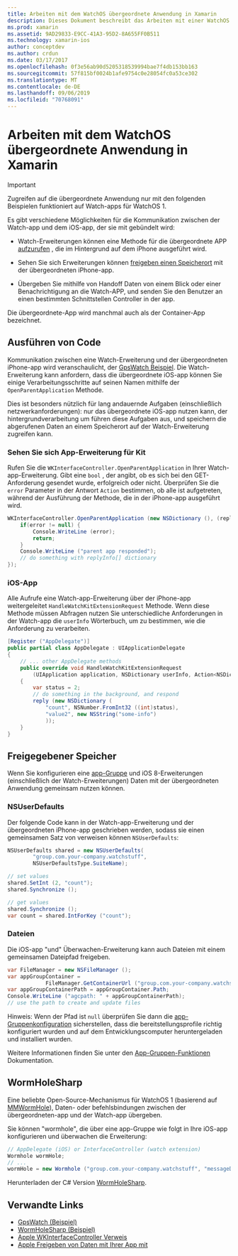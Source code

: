 ```yaml
---
title: Arbeiten mit dem WatchOS übergeordnete Anwendung in Xamarin
description: Dieses Dokument beschreibt das Arbeiten mit einer WatchOS übergeordnete Anwendung in Xamarin. Es wird erläutert, WatchKit-app-Erweiterungen, iOS-apps, freigegebenen Speicher und mehr.
ms.prod: xamarin
ms.assetid: 9AD29833-E9CC-41A3-95D2-8A655FF0B511
ms.technology: xamarin-ios
author: conceptdev
ms.author: crdun
ms.date: 03/17/2017
ms.openlocfilehash: 0f3e56ab90d5205318539994bae7f4db153bb163
ms.sourcegitcommit: 57f815bf0024b1afe9754c0e28054fc0a53ce302
ms.translationtype: MT
ms.contentlocale: de-DE
ms.lasthandoff: 09/06/2019
ms.locfileid: "70768091"
---
```

# <a name="working-with-the-watchos-parent-application-in-xamarin"></a>Arbeiten mit dem WatchOS übergeordnete Anwendung in Xamarin

> [!IMPORTANT]
> Zugreifen auf die übergeordnete Anwendung nur mit den folgenden Beispielen funktioniert auf Watch-apps für WatchOS 1.

Es gibt verschiedene Möglichkeiten für die Kommunikation zwischen der Watch-app und dem iOS-app, der sie mit gebündelt wird:

- Watch-Erweiterungen können eine Methode für die übergeordnete APP [aufzurufen](#code) , die im Hintergrund auf dem iPhone ausgeführt wird.

- Sehen Sie sich Erweiterungen können [freigeben einen Speicherort](#storage) mit der übergeordneten iPhone-app.

- Übergeben Sie mithilfe von Handoff Daten von einem Blick oder einer Benachrichtigung an die Watch-APP, und senden Sie den Benutzer an einen bestimmten Schnittstellen Controller in der app.

Die übergeordnete-App wird manchmal auch als der Container-App bezeichnet.

<a name="code" />

## <a name="run-code"></a>Ausführen von Code

Kommunikation zwischen eine Watch-Erweiterung und der übergeordneten iPhone-app wird veranschaulicht, der [GpsWatch Beispiel](https://docs.microsoft.com/samples/xamarin/ios-samples/watchkit-gpswatch).
Die Watch-Erweiterung kann anfordern, dass die übergeordnete iOS-app können Sie einige Verarbeitungsschritte auf seinen Namen mithilfe der `OpenParentApplication` Methode.

Dies ist besonders nützlich für lang andauernde Aufgaben (einschließlich netzwerkanforderungen): nur das übergeordnete iOS-app nutzen kann, der hintergrundverarbeitung um führen diese Aufgaben aus, und speichern die abgerufenen Daten an einem Speicherort auf der Watch-Erweiterung zugreifen kann.

### <a name="watch-kit-app-extension"></a>Sehen Sie sich App-Erweiterung für Kit

Rufen Sie die `WKInterfaceController.OpenParentApplication` in Ihrer Watch-app-Erweiterung. Gibt eine `bool` , der angibt, ob es sich bei den GET-Anforderung gesendet wurde, erfolgreich oder nicht. Überprüfen Sie die `error` Parameter in der Antwort `Action` bestimmen, ob alle ist aufgetreten, während der Ausführung der Methode, die in der iPhone-app ausgeführt wird.

```csharp
WKInterfaceController.OpenParentApplication (new NSDictionary (), (replyInfo, error) => {
    if(error != null) {
        Console.WriteLine (error);
        return;
    }
    Console.WriteLine ("parent app responded");
    // do something with replyInfo[] dictionary
});
```

### <a name="ios-app"></a>iOS-App

Alle Aufrufe eine Watch-app-Erweiterung über der iPhone-app weitergeleitet `HandleWatchKitExtensionRequest` Methode.
Wenn diese Methode müssen Abfragen nutzen Sie unterschiedliche Anforderungen in der Watch-app die `userInfo` Wörterbuch, um zu bestimmen, wie die Anforderung zu verarbeiten.

```csharp
[Register ("AppDelegate")]
public partial class AppDelegate : UIApplicationDelegate
{
    // ... other AppDelegate methods
    public override void HandleWatchKitExtensionRequest
        (UIApplication application, NSDictionary userInfo, Action<NSDictionary> reply)
    {
        var status = 2;
        // do something in the background, and respond
        reply (new NSDictionary (
            "count", NSNumber.FromInt32 ((int)status),
            "value2", new NSString("some-info")
            ));
    }
}
```

<a name="storage" />

## <a name="shared-storage"></a>Freigegebener Speicher

Wenn Sie konfigurieren eine [app-Gruppe](~/ios/watchos/app-fundamentals/app-groups.md) und iOS 8-Erweiterungen (einschließlich der Watch-Erweiterungen) Daten mit der übergeordneten Anwendung gemeinsam nutzen können.

<a name="nsuserdefaults" />

### <a name="nsuserdefaults"></a>NSUserDefaults

Der folgende Code kann in der Watch-app-Erweiterung und der übergeordneten iPhone-app geschrieben werden, sodass sie einen gemeinsamen Satz von verweisen können `NSUserDefaults`:

```csharp
NSUserDefaults shared = new NSUserDefaults(
        "group.com.your-company.watchstuff",
        NSUserDefaultsType.SuiteName);

// set values
shared.SetInt (2, "count");
shared.Synchronize ();

// get values
shared.Synchronize ();
var count = shared.IntForKey ("count");
```

<a name="files" />

### <a name="files"></a>Dateien

Die iOS-app "und" Überwachen-Erweiterung kann auch Dateien mit einem gemeinsamen Dateipfad freigeben.

```csharp
var FileManager = new NSFileManager ();
var appGroupContainer =
            FileManager.GetContainerUrl ("group.com.your-company.watchstuff");
var appGroupContainerPath = appGroupContainer.Path;
Console.WriteLine ("agcpath: " + appGroupContainerPath);
// use the path to create and update files
```

Hinweis: Wenn der Pfad ist `null` überprüfen Sie dann die [app-Gruppenkonfiguration](~/ios/watchos/app-fundamentals/app-groups.md) sicherstellen, dass die bereitstellungsprofile richtig konfiguriert wurden und auf dem Entwicklungscomputer heruntergeladen und installiert wurden.

Weitere Informationen finden Sie unter den [App-Gruppen-Funktionen](~/ios/deploy-test/provisioning/capabilities/app-groups-capabilities.md) Dokumentation.

## <a name="wormholesharp"></a>WormHoleSharp

Eine beliebte Open-Source-Mechanismus für WatchOS 1 (basierend auf [MMWormHole](https://github.com/mutualmobile/MMWormhole)), Daten- oder befehlsbindungen zwischen der übergeordneten-app und der Watch-app übergeben.

Sie können "wormhole", die über eine app-Gruppe wie folgt in Ihre iOS-app konfigurieren und überwachen die Erweiterung:

```csharp
// AppDelegate (iOS) or InterfaceController (watch extension)
Wormhole wormHole;
// ...
wormHole = new Wormhole ("group.com.your-company.watchstuff", "messageDir");
```

Herunterladen der C# Version [WormHoleSharp](https://github.com/Clancey/WormHoleSharp).

## <a name="related-links"></a>Verwandte Links

- [GpsWatch (Beispiel)](https://docs.microsoft.com/samples/xamarin/ios-samples/watchos-watchkitcatalog)
- [WormHoleSharp (Beispiel)](https://github.com/Clancey/WormHoleSharp)
- [Apple WKInterfaceController Verweis](https://developer.apple.com/library/prerelease/ios/documentation/WatchKit/Reference/WKInterfaceController_class/index.html#//apple_ref/occ/clm/WKInterfaceController/openParentApplication:reply:)
- [Apple Freigeben von Daten mit Ihrer App mit](https://developer.apple.com/library/ios/documentation/General/Conceptual/ExtensibilityPG/ExtensionScenarios.html)
